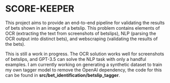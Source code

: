 # SCORE-KEEPER
This project aims to provide an end-to-end pipeline for validating the results of bets shown in an image of a betslip. This problem contains elements of OCR (extracting the text from screenshots of betslips), NLP (parsing the OCR output into distinct bets), and webscraping (validating the results of the bets).

This is still a work in progress. The OCR solution works well for screenshots of betslips, and GPT-3.5 can solve the NLP task with only a handful examples. I am currently working on generating a synthetic dataset to train my own tagger model to remove the OpenAI dependency, the code for this can be found in **src/bet_identification/betslip_tagger**.